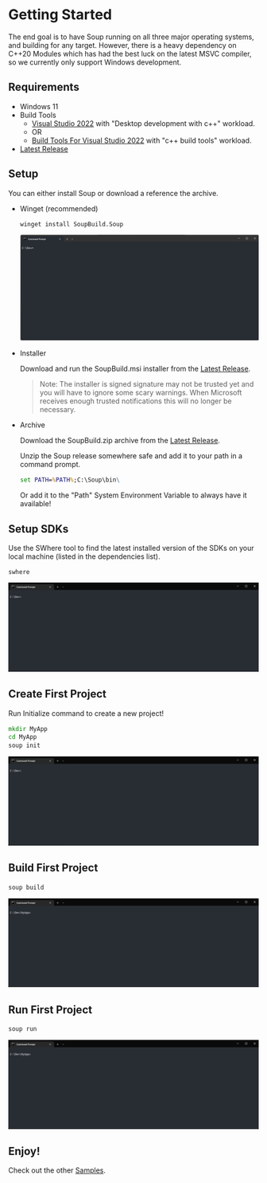 # Getting Started
The end goal is to have Soup running on all three major operating systems, and building for any target. However, there is a heavy dependency on C++20 Modules which has had the best luck on the latest MSVC compiler, so we currently only support Windows development.

## Requirements
* Windows 11
* Build Tools
  * [Visual Studio 2022](https://visualstudio.microsoft.com/downloads/) with "Desktop development with c++" workload.
  * OR
  * [Build Tools For Visual Studio 2022](https://visualstudio.microsoft.com/downloads/#build-tools-for-visual-studio-2022) with "c++ build tools" workload.
* [Latest Release](https://github.com/soup-build/soup/releases/latest)

## Setup
You can either install Soup or download a reference the archive.

* Winget (recommended)
  ```cmd
  winget install SoupBuild.Soup
  ```

  ![Demo Video Executing WinGet Command](assets/getting-started-winget.gif)

* Installer

  Download and run the SoupBuild.msi installer from the [Latest Release](https://github.com/soup-build/soup/releases/latest). 

  > Note: The installer is signed signature may not be trusted yet and you will have to ignore some scary warnings. When Microsoft receives enough trusted notifications this will no longer be necessary. 

* Archive

  Download the SoupBuild.zip archive from the [Latest Release](https://github.com/soup-build/soup/releases/latest). 

  Unzip the Soup release somewhere safe and add it to your path in a command prompt.

  ```cmd
  set PATH=%PATH%;C:\Soup\bin\
  ```
  Or add it to the "Path" System Environment Variable to always have it available!

## Setup SDKs
Use the SWhere tool to find the latest installed version of the SDKs on your local machine (listed in the dependencies list).

```
swhere
```
![Demo Video Executing Swhere Command](assets/getting-started-swhere.gif)

## Create First Project
Run Initialize command to create a new project!
```cmd
mkdir MyApp
cd MyApp
soup init
```

![Demo Video Executing Init Command](assets/getting-started-init.gif)

## Build First Project
```cmd
soup build
```

![Demo Video Executing Build Command](assets/getting-started-build.gif)

## Run First Project
```cmd
soup run
```

![Demo Video Executing Run Command](assets/getting-started-run.gif)

## Enjoy!
Check out the other [Samples](./Samples.md).
